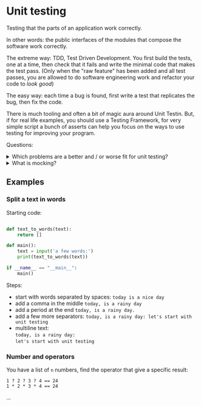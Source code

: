 # Unit testing

Testing that the parts of an application work correctly.

In other words: the public interfaces of the modules that compose the software work correctly.

The extreme way: TDD, Test Driven Development. You first build the tests, one at a time, then check that it fails and write the minimal code that makes the test pass. (Only when the "raw feature" has been added and all test passes, you are allowed to do software engineering work and refactor your code to _look good_)

The easy way: each time a bug is found, first write a test that replicates the bug, then fix the code.

There is much tooling and often a bit of magic aura around Unit Testin. But, if for real life examples, you should use a Testing Framework, for very simple script a bunch of asserts can help you focus on the ways to use testing for improving your program.

Questions:

<details><summary>Which problems are a better and / or worse fit for unit testing?</summary>

  - algorithm are easy
  - collecting data is hard

</details>

<details><summary>What is mocking?</summary>

  - database
  - reading files
  - data from the web

  You can provide "test" data or write code that returns _good_ answers.
</details>

## Examples

### Split a text in words

Starting code:

```py

def text_to_words(text):
    return []

def main():
    text = input('a few words:')
    print(text_to_words(text))

if __name__ == "__main__":
    main()
```

Steps:

- start with words separated by spaces: `today is a nice day`
- add a comma in the middle `today, is a rainy day`
- add a period at the end `today, is a rainy day.`
- add a few more separators: `today, is a rainy day: let's start with unit testing`
- multiline text:  
`today, is a rainy day:`  
`let's start with unit testing`

### Number and operators

You have a list of `n` numbers, find the operator that give a specific result:

```
1 ? 2 ? 3 ? 4 == 24
1 * 2 * 3 * 4 == 24
```
...

